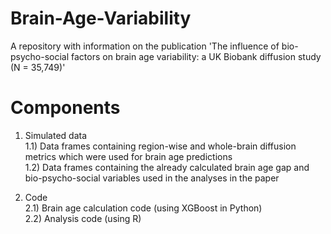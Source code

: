 # Brain-Age-Variability
A repository with information on the publication 'The influence of bio-psycho-social factors on brain age variability: a UK Biobank diffusion study (N = 35,749)'

# Components
1) Simulated data <br/>
1.1) Data frames containing region-wise and whole-brain diffusion metrics which were used for brain age predictions <br/>
1.2) Data frames containing the already calculated brain age gap and bio-psycho-social variables used in the analyses in the paper <br/>

2) Code <br/>
2.1) Brain age calculation code (using XGBoost in Python) <br/>
2.2) Analysis code (using R) <br/>
